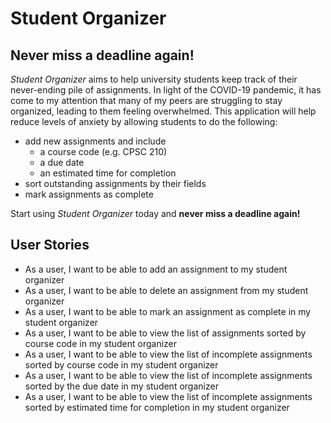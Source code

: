 # Student Organizer

## Never miss a deadline again!

*Student Organizer* aims to help university students keep track of their never-ending pile of assignments. In light of the COVID-19 pandemic, it has come to my attention that many of my peers are struggling to stay organized, leading to them feeling overwhelmed. This application will help reduce levels of anxiety by allowing students to do the following:
- add new assignments and include
	- a course code (e.g. CPSC 210)
	- a due date
	- an estimated time for completion
- sort outstanding assignments by their fields
- mark assignments as complete

Start using *Student Organizer* today and **never miss a deadline again!**

## User Stories
- As a user, I want to be able to add an assignment to my student organizer
- As a user, I want to be able to delete an assignment from my student organizer
- As a user, I want to be able to mark an assignment as complete in my student organizer
- As a user, I want to be able to view the list of assignments sorted by course code in my student organizer
- As a user, I want to be able to view the list of incomplete assignments sorted by course code in my student organizer
- As a user, I want to be able to view the list of incomplete assignments sorted by the due date in my student organizer
- As a user, I want to be able to view the list of incomplete assignments sorted by estimated time for completion in my student organizer